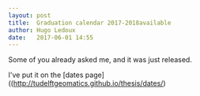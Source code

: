 ```yaml
---
layout: post
title:  Graduation calendar 2017-2018available
author: Hugo Ledoux
date:   2017-06-01 14:55
---
```


Some of you already asked me, and it was just released.

I've put it on the [dates page]((http://tudelftgeomatics.github.io/thesis/dates/)
